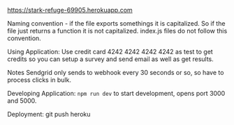 https://stark-refuge-69905.herokuapp.com

Naming convention - if the file exports somethings it is capitalized. So if the file just returns a function it is not capitalized. index.js files do not follow this convention.

Using Application:
Use credit card 4242 4242 4242 4242 as test to get credits so you can setup a survey and send email as well as get results.

Notes
Sendgrid only sends to webhook every 30 seconds or so, so have to process clicks in bulk.


Developing Application:
`npm run dev`
to start development, opens port 3000 and 5000.

Deployment:
git push heroku
